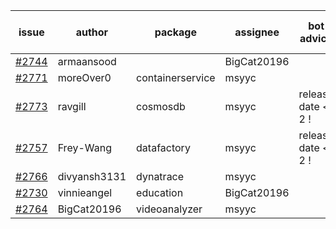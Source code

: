 | issue | author | package | assignee | bot advice | created date of issue | target release date | date from target |
| ------ | ------ | ------ | ------ | ------ | ------ | ------ | :-----: |
| [#2744](https://github.com/Azure/sdk-release-request/issues/2744) | armaansood |   | BigCat20196 |   | 04-27 | 05-02 |   |
| [#2771](https://github.com/Azure/sdk-release-request/issues/2771) | moreOver0 | containerservice | msyyc |   | 05-10 | 05-17 |   |
| [#2773](https://github.com/Azure/sdk-release-request/issues/2773) | ravgill | cosmosdb | msyyc |   release date < 2 ! <br> | 05-10 | 05-12 | 0 |
| [#2757](https://github.com/Azure/sdk-release-request/issues/2757) | Frey-Wang | datafactory | msyyc |   release date < 2 ! <br> | 05-05 | 05-12 | 0 |
| [#2766](https://github.com/Azure/sdk-release-request/issues/2766) | divyansh3131 | dynatrace | msyyc |   | 05-10 | 06-07 |   |
| [#2730](https://github.com/Azure/sdk-release-request/issues/2730) | vinnieangel | education | BigCat20196 |   | 04-21 | 05-05 |   |
| [#2764](https://github.com/Azure/sdk-release-request/issues/2764) | BigCat20196 | videoanalyzer | msyyc |   | 05-06 | 05-23 |   |
